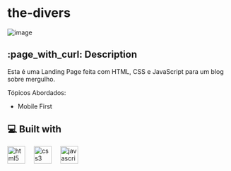 # the-divers
![image](https://github.com/samaracaldas/divers/assets/92318337/810ae3f2-009c-4381-8b07-bc5fc097fda2)

<h2>:page_with_curl: Description</h2>
<p id="description">Esta é uma Landing Page feita com HTML, CSS e JavaScript para um blog sobre mergulho.</p>

Tópicos Abordados:
- Mobile First

<h2>💻 Built with</h2>

<div align="left">
  <img src="https://cdn.jsdelivr.net/gh/devicons/devicon/icons/html5/html5-plain.svg" height="40" alt="html5 logo"  />
  <img width="12" />
  <img src="https://cdn.jsdelivr.net/gh/devicons/devicon/icons/css3/css3-plain.svg" height="40" alt="css3 logo"  />
  <img width="12" />
  <img src="https://cdn.jsdelivr.net/gh/devicons/devicon/icons/javascript/javascript-original.svg" height="40" alt="javascript logo"  />
  <img width="12" /> 
</div>

